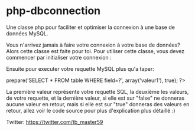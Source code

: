 # php-dbconnection
Une classe php pour faciliter et optimiser la connexion à une base de données MySQL.

Vous n'arrivez jamais à faire votre connexion à votre base de données? Alors cette classe est faite pour toi. Pour utiliser cette classe, vous devez commencer par initialiser votre connexion :

<?php
$database = new Database('db_name', 3306, 'db_user', 'db_password', 'db_host');
?>

Ensuite pour executer votre requette MySQL plus qu'a taper:
<?php
$requette = $database->prepare('SELECT * FROM table WHERE field=?', array('valeur1'), true);
?>
La première valeur représente votre requette SQL, la deuxième les valeurs, de votre requette, et la dernière valeur, si elle est sur "false" ne donneras aucune valeur en retour, mais si elle est sur "true" donneras des valeurs en retour, allez voir le code source pour plus d'explication plus détaillé :)

Twitter: https://twitter.com/tb_master59
